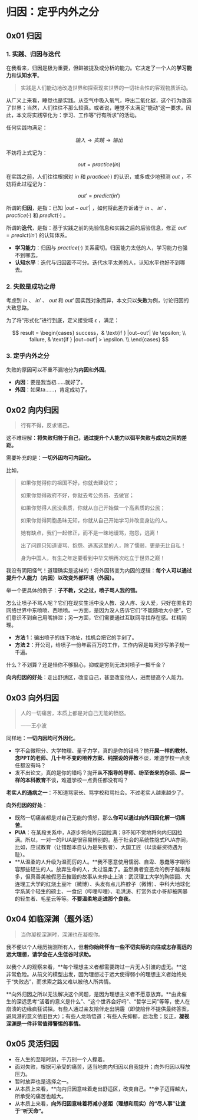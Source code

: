 # 归因：定乎内外之分

## 0x01 归因

### 1. 实践、归因与迭代

在我看来，归因是极为重要，但鲜被提及或分析的能力。它决定了一个人的**学习能力**和**认知水平**。

> 实践是人们能动地改造世界和探索现实世界的一切社会性的客观物质活动。

从广义上来看，睡觉也是实践。从空气中吸入氧气，呼出二氧化碳，这个行为改造了世界；当然，人们往往不那么较真。或者说，睡觉不太满足“能动”这一要求。因此，本文将实践窄化为：学习、工作等“行有所求”的活动。

任何实践均满足：

$$
输入 → 实践 → 输出
$$ 

不妨将上式记为：

$$
out = practice(in)
$$

在实践之前，人们往往根据对 $in$ 和 $practice(·)$ 的认识，或多或少地预测 $out$ ，不妨将此过程记为：

$$
out′ = predict(in′)
$$

所谓的**归因**，是指：已知 $|out−out′|$ ，如何将此差异诉诸于 $in$ 、 $in′$ 、 $practice(·)$ 和 $predict(·)$ 。

所谓的**迭代**，是指：基于实践之前的先验信息和实践之后的后验信息，修正 $out′ = predict(in′)$ 的认知体系。

- **学习能力**：归因与 $practice(·)$ 关系密切。归因能力太低的人，学习能力也强不到哪去。
- **认知水平**：迭代与归因密不可分。迭代水平太差的人，认知水平也好不到哪去。

### 2. 失败是成功之母

考虑到 $in$ 、 $in′$ 、 $out$ 和 $out′$ 因实践对象而异，本文只以**失败**为例，讨论归因的大致思路。

为了将“形式化”进行到底，定义接受域 $\epsilon$ ，满足：

$$
result = 
\begin{cases}
success，& \text{if } |out−out′| \le \epsilon; \\
failure, & \text{if } |out−out′| > \epsilon. \\
\end{cases}
$$

### 3. 定乎内外之分

失败的原因可以不重不漏地分为**内因**和**外因**。

- **内因**：要是我当初……就好了。
- **外因**：如果ta……，肯定成功了。

## 0x02 向内归因

> 行有不得，反求诸己。

这不难理解：**将失败归咎于自己，通过提升个人能力以弭平失败与成功之间的差距。**

需要补充的是：**一切外因均可内因化。**

比如，

> 如果你觉得你的祖国不好，你就去建设它；
> 
> 如果你觉得政府不好，你就去考公务员、去做官；
> 
> 如果你觉得人民没素质，你就从自己开始做一个高素质的公民；
> 
> 如果你觉得同胞愚昧无知，你就从自己开始学习并改变身边的人。
> 
> 她有缺点，我们一起修正，而不是一昧地谩骂，抱怨，逃离！
> 
> 出了问题只知道谩骂、抱怨、逃离这里的人，除了懦弱，更是无比自私！
> 
> 身为中国人，有生之年定要看到中华文明再次屹立于世界之巅！

我没有阴阳怪气！道理确实是这样的！将外因转变为内因的逻辑：**每个人可以通过提升个人能力（内因）以改变外部环境（外因）。**

举一个更具体的例子：**子不教，父之过，喷子骂人我的错。**

怎么让喷子不骂人呢？它们在现实生活中没人教、没人疼、没人爱，只好在匿名的网络世界中东喷喷、西喷喷。一方面，是因为没人告诉它们“不能随地大小便”，它们意识不到自己用嘴排泄；另一方面，它们需要通过互联网寻找存在感。杠精同理。

- **方法 1**：骗出喷子的线下地址，找机会把它的手剁了。
- **方法 2**：开公司，给喷子一份年薪百万的工作，工作内容是每天抄写弟子规一千遍。

什么？不划算？还是怪你不够狠心，抑或是穷到无法对喷子一掷千金？

**向内归因的好处**：走出舒适区，改变自己，甚至改变他人，进而提高个人能力。

## 0x03 向外归因

> 人的一切痛苦，本质上都是对自己无能的愤怒。 
> 
> ——王小波

同样地：**一切内因均可外因化**。

- 学不会微积分、大学物理、量子力学，真的是你的错吗？抛开**屎一样的教材、念PPT的老师、几十年不变的培养方案、纯摆设的评教**不谈，难道学校一点责任都没有吗？
- 发不出论文，真的是你的错吗？抛开**从不指导的导师、纷至沓来的杂活、屎一样的本科教育**不谈，难道学校一点责任都没有吗？

**老实人的通病之一**：不知道骂家长、骂学校和骂社会。不过老实人越来越少了。

**向外归因的好处**：

- 既然一切痛苦都是对自己无能的愤怒，那么**你可以通过向外归因化解一切痛苦**。
- **PUA**：在某段关系中，A逐步将向外归因拉满；B不知不觉地将向内归因拉满。所以，一对一的PUA是很容易辨别的。基于社会的系统性隐式PUA亦同，比如，应试教育（让错题本自认为是失败者）、大国工匠（以谈薪资待遇为耻）。
- **从温柔的人升级为温而厉的人。**我不愿意使用懦弱、自卑、愚蠢等字眼形容那些轻生的人。放弃生命的人，太过温柔了。虽然勇者变恶龙的例子越来越多，但真善美被假恶丑摧毁的故事从未停止上演：武汉理工大学的陶崇园、大连理工大学的红烧土豆叶（微博）、头发有点儿杵脖子（微博）、中科大地球化学系某个轻生的硕士、一食纪（哔哩哔哩）、毛洪涛、打赏外卖小哥却被网暴的轻生者、毛星云等等。**不要温柔地走进那个良夜。**

## 0x04 如临深渊（题外话）

> 当你凝视深渊时，深渊也在凝视你。

我不便以个人经历揣测所有人，但**若你始终怀有一些不切实际的向往或志存高远的远大理想，请学会在人生低谷时求助。**

以我个人的观察来看，**每个理想主义者都需要跨过一片无人引渡的虚无。**这非常危险。从前文的模型出发，因为理想过于远大使得弱小的理想主义者始终处于“失败态”，而求索之路又难以被他人所共情。

**向外归因之所以无法解决这个问题，是因为理想主义者不愿意放弃。**由此催生的深远思考“活着的意义是什么”、“这个世界会好吗”、“哲学三问”等等，使人在崩溃的边缘疯狂试探。有些人通过亲友陪伴走出阴霾（即使陪伴不提供最终答案，避风港的意义依旧巨大）；有些人龙场悟道；有些人先抑郁，后治愈；反正，**凝视深渊是一件非常值得警惕的事情。**

## 0x05 灵活归因

- 在人生的至暗时刻，千万别一个人撑着。
- 面对失败，根据可承受的痛苦，适当地向内归因以自我提升；向外归因以释放压力。
- 暂时放弃也是选择之一。
- 从本质上来看，**向内归因意味着走出舒适区，改变自己。**步子迈得越大，所承受的痛苦也越大。
- 从本质上来看，**向外归因意味着将减小差距（理想和现实）的“尽人事”让渡于“听天命”。**